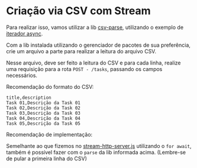 # Criação via CSV com Stream

Para realizar isso, vamos utilizar a lib [csv-parse](https://csv.js.org/), utilizando o exemplo de [iterador async](https://csv.js.org/parse/api/async_iterator/).

Com a lib instalada utilizando o gerenciador de pacotes de sua preferência, crie um arquivo a parte para realizar a leitura do arquivo CSV.

Nesse arquivo, deve ser feito a leitura do CSV e para cada linha, realize uma requisição para a rota `POST - /tasks`, passando os campos necessários.

Recomendação do formato do CSV:

```
title,description
Task 01,Descrição da Task 01
Task 02,Descrição da Task 02
Task 03,Descrição da Task 03
Task 04,Descrição da Task 04
Task 05,Descrição da Task 05
```

Recomendação de implementação:

Semelhante ao que fizemos no [stream-http-server.js](https://github.com/rocketseat-education/ignite-nodejs-01-fundamentos-nodejs/blob/main/streams/stream-http-server.js) utilizando o `for await`, também é possível fazer com o `parse` da lib informada acima. (Lembre-se de pular a primeira linha do CSV)